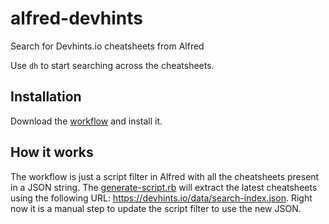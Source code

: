 # alfred-devhints

Search for Devhints.io cheatsheets from Alfred

Use `dh` to start searching across the cheatsheets.

## Installation

Download the [workflow](https://github.com/packal/repository/raw/master/com.kevinjalbert.alfred-devhints/devhints.alfredworkflow) and install it.

## How it works

The workflow is just a script filter in Alfred with all the cheatsheets present in a JSON string. The [generate-script.rb](./generate-script.rb) will extract the latest cheatsheets using the following URL: https://devhints.io/data/search-index.json. Right now it is a manual step to update the script filter to use the new JSON. 
